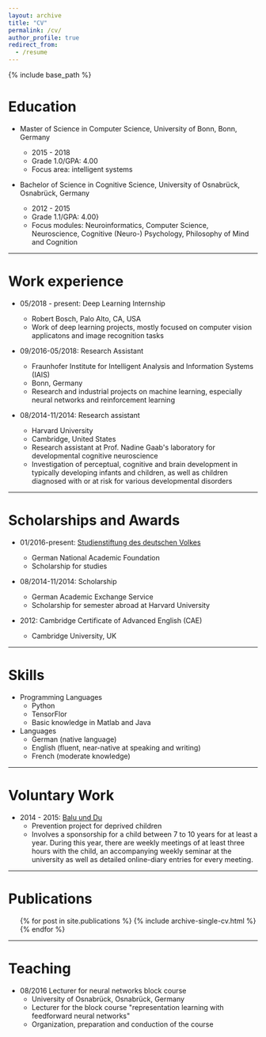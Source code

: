 ```yaml
---
layout: archive
title: "CV"
permalink: /cv/
author_profile: true
redirect_from:
  - /resume
---
```


{% include base_path %}

Education
======

* Master of Science in Computer Science, University of Bonn, Bonn, Germany
    * 2015 - 2018
    * Grade 1.0/GPA: 4.00
    * Focus area: intelligent systems

* Bachelor of Science in Cognitive Science, University of Osnabrück, Osnabrück, Germany
    * 2012 - 2015
    * Grade 1.1/GPA: 4.00}
    * Focus modules: Neuroinformatics, Computer Science, Neuroscience, Cognitive (Neuro-) Psychology, Philosophy of Mind and Cognition

---
   
Work experience
======

* 05/2018 - present: Deep Learning Internship
    * Robert Bosch, Palo Alto, CA, USA
    * Work of deep learning projects, mostly focused on computer vision applicatons and image recognition tasks

* 09/2016-05/2018: Research Assistant
    * Fraunhofer Institute for Intelligent Analysis and Information Systems (IAIS)
    * Bonn, Germany
    * Research and industrial projects on machine learning, especially neural networks and reinforcement learning

* 08/2014-11/2014: Research assistant
    * Harvard University
    * Cambridge, United States
    * Research assistant at Prof. Nadine Gaab's laboratory for developmental cognitive neuroscience
    * Investigation of perceptual, cognitive and brain development in typically developing infants and children, as well as children diagnosed with or at risk for various developmental disorders

---
   
Scholarships and Awards
=====
* 01/2016-present: [Studienstiftung des deutschen Volkes](https://www.studienstiftung.de/)
    * German National Academic Foundation
    * Scholarship for studies

* 08/2014-11/2014: Scholarship
    * German Academic Exchange Service
    * Scholarship for semester abroad at Harvard University

* 2012: Cambridge Certificate of Advanced English (CAE)
    * Cambridge University, UK

---
   
Skills
======
* Programming Languages
    * Python
    * TensorFlor
    * Basic knowledge in Matlab and Java
* Languages
    * German (native language)
    * English (fluent, near-native at speaking and writing)
    * French (moderate knowledge)

---
   
Voluntary Work
======
* 2014 - 2015: [Balu und Du](https://www.balu-und-du.de/home/)
    * Prevention project for deprived children
    * Involves a sponsorship for a child between 7 to 10 years for at least a year. During this year, there are weekly meetings of at least three hours with the child, an accompanying weekly seminar at the university as well as detailed online-diary entries for every meeting.

---
   
Publications
======
  <ul>{% for post in site.publications %}
    {% include archive-single-cv.html %}
  {% endfor %}</ul>
  
<!-- Talks -->
<!-- ====== -->
<!--   <ul>{% for post in site.talks %} -->
<!--     {% include archive-single-talk-cv.html %} -->
<!--   {% endfor %}</ul> -->

---
   
Teaching
======
  <!-- <ul>{% for post in site.teaching %} -->
  <!--   {% include archive-single-cv.html %} -->
  <!-- {% endfor %}</ul> -->

* 08/2016 Lecturer for neural networks block course
    * University of Osnabrück, Osnabrück, Germany
    * Lecturer for the block course "representation learning with feedforward neural networks"
    * Organization, preparation and conduction of the course
  
<!-- Service and leadership -->
<!-- ====== -->
<!-- * Currently signed in to 43 different slack teams -->
